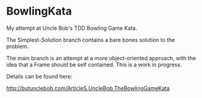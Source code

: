 BowlingKata
===========

My attempt at Uncle Bob's TDD Bowling Game Kata.

The Simplest-Solution branch contains a bare bones solution to the problem.

The main branch is an attempt at a more object-oriented approach, with the idea that a Frame should be self contained. This is a work in progress.

Details can be found here:

http://butunclebob.com/ArticleS.UncleBob.TheBowlingGameKata
